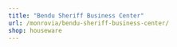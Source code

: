 ```yaml
---
title: "Bendu Sheriff Business Center"
url: /monrovia/bendu-sheriff-business-center/
shop: houseware
---
```

